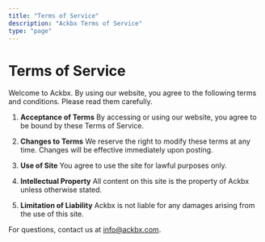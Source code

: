 ```yaml
---
title: "Terms of Service"
description: "Ackbx Terms of Service"
type: "page"
---
```


# Terms of Service

Welcome to Ackbx. By using our website, you agree to the following terms and conditions. Please read them carefully.

1. **Acceptance of Terms**
   By accessing or using our website, you agree to be bound by these Terms of Service.

2. **Changes to Terms**
   We reserve the right to modify these terms at any time. Changes will be effective immediately upon posting.

3. **Use of Site**
   You agree to use the site for lawful purposes only.

4. **Intellectual Property**
   All content on this site is the property of Ackbx unless otherwise stated.

5. **Limitation of Liability**
   Ackbx is not liable for any damages arising from the use of this site.

For questions, contact us at info@ackbx.com.
